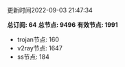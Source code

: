更新时间2022-09-03 21:47:34

**总订阅: 64**
**总节点: 9496**
**有效节点: 1991**
- trojan节点: 160
- v2ray节点: 1647
- ss节点: 184
